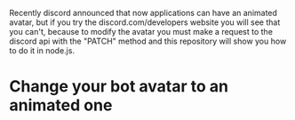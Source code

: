 Recently discord announced that now applications can have an animated avatar, but if you try the discord.com/developers website you will see that you can't, because to modify the avatar you must make a request to the discord api with the "PATCH" method and this repository will show you how to do it in node.js.

# Change your bot avatar to an animated one

